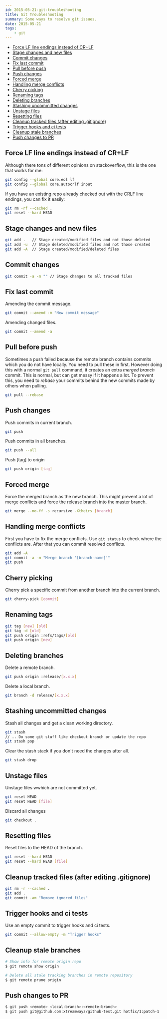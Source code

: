 ```yaml
---
id: 2015-05-21-git-troubleshooting
title: Git Troubleshooting
summary: Some ways to resolve git issues.
date: 2015-05-21
tags:
    - git
---
```


* [Force LF line endings instead of CR+LF](#force-lf-line-endings)
* [Stage changes and new files](#stage-changes-and-new-files)
* [Commit changes](#commit-changes)
* [Fix last commit](#fix-last-commit)
* [Pull before push](#pull-before-push)
* [Push changes](#push-changes)
* [Forced merge](#forced-merge)
* [Handling merge conflicts](#handling-merge-conflicts)
* [Cherry picking](#cherry-picking)
* [Renaming tags](#renaming-tags)
* [Deleting branches](#deleting-branches)
* [Stashing uncommitted changes](#stashing-uncommitted-changes)
* [Unstage files](#unstage-files)
* [Resetting files](#resetting-files)
* [Cleanup tracked files (after editing .gitignore)](#cleanup-tracked-files-after-editing-gitignore-)
* [Trigger hooks and ci tests](#trigger-hooks-and-ci-tests)
* [Cleanup stale branches](#cleanup-stale-branches)
* [Push changes to PR](#push-changes-to-pr)

## Force LF line endings instead of CR+LF

Although there tons of different opinions on stackoverflow, this is the one that works for me:

```bash
git config --global core.eol lf
git config --global core.autocrlf input
```

If you have an existing repo already checked out with the CRLF line endings, you can fix it easily:

```bash
git rm -rf --cached .
git reset --hard HEAD
```

## Stage changes and new files

```bash
git add .   // Stage created/modified files and not those deleted
git add -u  // Stage deleted/modified files and not those created
git add -A  // Stage created/modified/deleted files
```

## Commit changes

```bash
git commit -a -m "" // Stage changes to all tracked files
```

## Fix last commit

Amending the commit message.

```bash
git commit --amend -m "New commit message"
```

Amending changed files.

```bash
git commit --amend -a
```

## Pull before push

Sometimes a push failed because the remote branch contains commits which you do not have locally. You need to pull these in first. However doing this with a normal `git pull` command, it creates an extra *merged branch* commit. This is normal, but can get messy if it happens a lot. To prevent this, you need to *rebase* your commits behind the new commits made by others when pulling.

```bash
git pull --rebase
```

## Push changes

Push commits in current branch.

```bash
git push
```

Push commits in all branches.

```bash
git push --all
```

Push [tag] to origin

```bash
git push origin [tag]
```

## Forced merge

Force the merged branch as the new branch. This might prevent a lot of merge conflicts and force the release branch into the master branch.

```bash
git merge --no-ff -s recursive -Xtheirs [branch]
```

## Handling merge conflicts

First you have to fix the merge conflicts. Use ``git status`` to check where the conflicts are. After that you can commit resolved conflicts.

```bash
git add -A
git commit -a -m "Merge branch '[branch-name]'"
git push
```

## Cherry picking

Cherry pick a specific commit from another branch into the current branch.

```bash
git cherry-pick [commit]
```

## Renaming tags

```bash
git tag [new] [old]
git tag -d [old]
git push origin :refs/tags/[old]
git push origin [new]
```

## Deleting branches

Delete a remote branch.

```bash
git push origin :release/[x.x.x]
```

Delete a local branch.

```bash
git branch -d release/[x.x.x]
```

## Stashing uncommitted changes

Stash all changes and get a clean working directory.

```bash
git stash
// .. Do some git stuff like checkout branch or update the repo
git stash pop
```

Clear the stash stack if you don't need the changes after all.

```bash
git stash drop
```

## Unstage files

Unstage files wwhich are not committed yet.

```bash
git reset HEAD
git reset HEAD [file]
```

Discard all changes

```bash
git checkout .
```

## Resetting files

Reset files to the HEAD of the branch.

```bash
git reset --hard HEAD
git reset --hard HEAD [file]
```

## Cleanup tracked files (after editing .gitignore)

```bash
git rm -r --cached .
git add .
git commit -am "Remove ignored files"
```

## Trigger hooks and ci tests

Use an empty commit to trigger hooks and ci tests.

```bash
git commit --allow-empty -m "Trigger hooks"
```

## Cleanup stale branches

```bash
# Show info for remote origin repo
$ git remote show origin

# Delete all stale tracking branches in remote repository
$ git remote prune origin
```

## Push changes to PR

```bash
$ git push <remote> <local-branch>:<remote-branch>
$ git push git@github.com:xtreamwayz/github-test.git hotfix/1:patch-1
```

